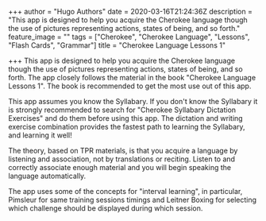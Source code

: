 +++
author = "Hugo Authors"
date = 2020-03-16T21:24:36Z
description = "This app is designed to help you acquire the Cherokee language though the use of pictures representing actions, states of being, and so forth."
feature_image = ""
tags = ["Cherokee", "Cherokee Language", "Lessons", "Flash Cards", "Grammar"]
title = "Cherokee Language Lessons 1"

+++
This app is designed to help you acquire the Cherokee language though the use of pictures representing actions, states of being, and so forth. The app closely follows the material in the book "Cherokee Language Lessons 1". The book is recommended to get the most use out of this app.  
  
This app assumes you know the Syllabary. If you don't know the Syllabary it is strongly recommended to search for "Cherokee Syllabary Dictation Exercises" and do them before using this app. The dictation and writing exercise combination provides the fastest path to learning the Syllabary, and learning it well!  
  
The theory, based on TPR materials, is that you acquire a language by listening and association, not by translations or reciting. Listen to and correctly associate enough material and you will begin speaking the language automatically.  
  
The app uses some of the concepts for "interval learning", in particular, Pimsleur for same training sessions timings and Leitner Boxing for selecting which challenge should be displayed during which session.